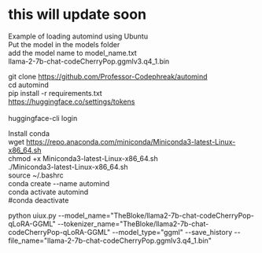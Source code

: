 # this will update soon

Example of loading automind using Ubuntu<br />
Put the model in the models folder<br />
add the model name to model_name.txt<br />
llama-2-7b-chat-codeCherryPop.ggmlv3.q4_1.bin<br />

git clone https://github.com/Professor-Codephreak/automind<br />
cd automind<br />
pip install -r requirements.txt<br />
https://huggingface.co/settings/tokens<br /><br />
huggingface-cli login<br />

Install conda<br />
wget https://repo.anaconda.com/miniconda/Miniconda3-latest-Linux-x86_64.sh<br />
chmod +x Miniconda3-latest-Linux-x86_64.sh<br />
./Miniconda3-latest-Linux-x86_64.sh<br />
source ~/.bashrc<br />
conda create --name automind<br />
conda activate automind<br />
#conda deactivate<br />



python uiux.py --model_name="TheBloke/llama2-7b-chat-codeCherryPop-qLoRA-GGML" --tokenizer_name="TheBloke/llama2-7b-chat-codeCherryPop-qLoRA-GGML" --model_type="ggml" --save_history --file_name="llama-2-7b-chat-codeCherryPop.ggmlv3.q4_1.bin"

